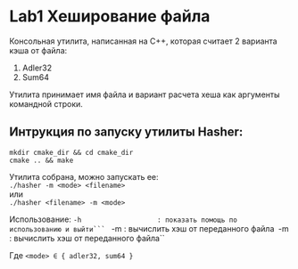 # Lab1 Хеширование файла

Консольная утилита, написанная на C++, которая считает 2 варианта кэша от файла:

1. Adler32
2. Sum64

Утилита принимает имя файла и вариант расчета хеша как аргументы командной строки.

## Интрукция по запуску утилиты Hasher:
``mkdir cmake_dir && cd cmake_dir``  
``cmake .. && make``  

Утилита собрана, можно запускать ее:  
``./hasher -m <mode> <filename>``   
или  
``./hasher <filename> -m <mode>`` 

Использование:
``-h                   : показать помощь по использованию и выйти```
``<filename> -m <mode> : вычислить хэш от переданного файла``
``-m <mode> <filename> : вычислить хэш от переданного файла``

Где ``<mode> ∈ { adler32, sum64 }``
